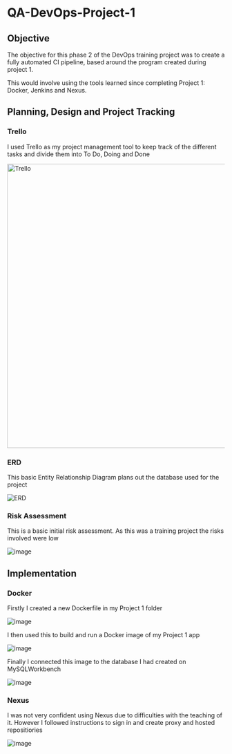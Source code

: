 # QA-DevOps-Project-1

## Objective

The objective for this phase 2 of the DevOps training project was to create a fully automated CI pipeline, based around the program created during project 1. 

This would involve using the tools learned since completing Project 1: Docker, Jenkins and Nexus. 


## Planning, Design and Project Tracking 

### Trello

I used Trello as my project management tool to keep track of the different tasks and divide them into To Do, Doing and Done

<img width="658" alt="Trello" src="https://github.com/jmusgrave14/QA-DevOps-Project-1/assets/139867104/f77f0857-8f88-4c42-8887-60a761bfa753">

### ERD

This basic Entity Relationship Diagram plans out the database used for the project

![ERD](https://github.com/jmusgrave14/QA-DevOps-Project-1/assets/139867104/97a99b31-b453-4d6c-856c-d8332fae20bc)

### Risk Assessment 

This is a basic initial risk assessment. As this was a training project the risks involved were low

![image](https://github.com/jmusgrave14/QA-DevOps-Project-1/assets/139867104/1269fab8-506d-4480-b425-1e80b149e5e5)


## Implementation

### Docker 

Firstly I created a new Dockerfile in my Project 1 folder

![image](https://github.com/jmusgrave14/QA-DevOps-Project-1/assets/139867104/8d55f64e-cc5a-43a6-97ff-0580e4c2d78b)

I then used this to build and run a Docker image of my Project 1 app

![image](https://github.com/jmusgrave14/QA-DevOps-Project-1/assets/139867104/e4f89e3f-6117-46f5-8cd7-ada46ad67431)

Finally I connected this image to the database I had created on MySQLWorkbench 

![image](https://github.com/jmusgrave14/QA-DevOps-Project-1/assets/139867104/545bc6de-a1eb-4563-b3b9-46d8e8afd30c)

### Nexus 

I was not very confident using Nexus due to difficulties with the teaching of it. However I followed instructions to sign in and create proxy and hosted repositiories

![image](https://github.com/jmusgrave14/QA-DevOps-Project-1/assets/139867104/2758276e-2df3-4e11-ad91-581217457378)





